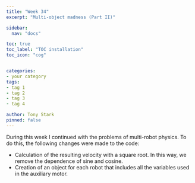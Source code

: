 ```yaml
---
title: "Week 34"
excerpt: "Multi-object madness (Part II)"

sidebar:
  nav: "docs"

toc: true
toc_label: "TOC installation"
toc_icon: "cog"


categories:
- your category
tags:
- tag 1
- tag 2
- tag 3
- tag 4

author: Tony Stark
pinned: false
---
```


During this week I continued with the problems of multi-robot physics. To do this, the following changes were made to the code:
- Calculation of the resulting velocity with a square root. In this way, we remove the dependence of sine and cosine.
- Creation of an object for each robot that includes all the variables used in the auxiliary motor.




